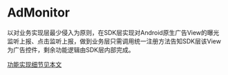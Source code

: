 # AdMonitor
以对业务实现层最少侵入为原则，在SDK层实现对Android原生广告View的曝光监听上报、点击监听上报，做到业务层只需调用统一注册方法告知SDK层该View为广告控件，剩余功能逻辑由SDK层内部完成。

[功能实现细节见本文](https://peterlpt.github.io/2019/09/14/android-ad-monitor/)
